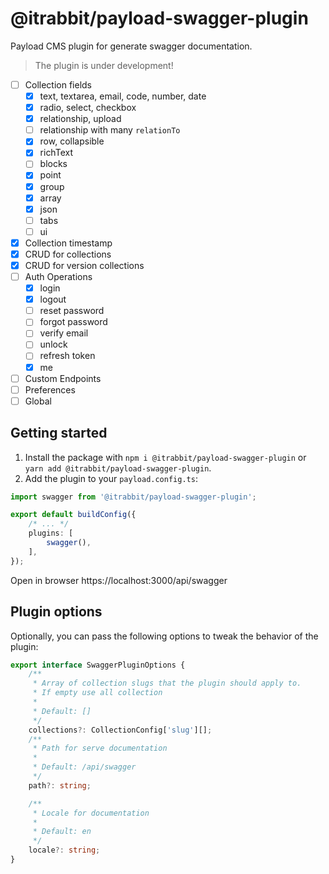 # @itrabbit/payload-swagger-plugin

Payload CMS plugin for generate swagger documentation.

> The plugin is under development!

- [ ] Collection fields
    - [x] text, textarea, email, code, number, date
    - [x] radio, select, checkbox
    - [x] relationship, upload
    - [ ] relationship with many `relationTo` 
    - [x] row, collapsible
    - [x] richText
    - [ ] blocks
    - [x] point
    - [x] group
    - [x] array
    - [x] json 
    - [ ] tabs
    - [ ] ui
- [x] Collection timestamp
- [x] CRUD for collections
- [x] CRUD for version collections
- [ ] Auth Operations
  - [x] login
  - [x] logout
  - [ ] reset password
  - [ ] forgot password
  - [ ] verify email
  - [ ] unlock
  - [ ] refresh token
  - [x] me
- [ ] Custom Endpoints
- [ ] Preferences
- [ ] Global

## Getting started

1. Install the package with `npm i @itrabbit/payload-swagger-plugin` or `yarn add @itrabbit/payload-swagger-plugin`.
2. Add the plugin to your `payload.config.ts`:

```ts
import swagger from '@itrabbit/payload-swagger-plugin';

export default buildConfig({
    /* ... */
    plugins: [
        swagger(),
    ],
});
```

Open in browser https://localhost:3000/api/swagger

## Plugin options

Optionally, you can pass the following options to tweak the behavior of the plugin:

```ts
export interface SwaggerPluginOptions {
    /**
     * Array of collection slugs that the plugin should apply to.
     * If empty use all collection
     *
     * Default: []
     */
    collections?: CollectionConfig['slug'][];
    /**
     * Path for serve documentation
     *
     * Default: /api/swagger
     */
    path?: string;

    /**
     * Locale for documentation
     *
     * Default: en
     */
    locale?: string;
}
```
